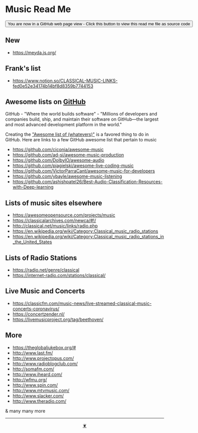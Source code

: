 # Music Read Me

<span style=display:none; >[You are now in a GitHub source code view - click this link to view Read Me file as a web page]( https://theo-armour.github.io/2021/bookmarks/readme.html#music.md  "View file as a web page." ) </span>

<div><input type=button onclick=window.top.location.href="https://github.com/theo-armour/2021/tree/master/bookmarks/music.md";
value='You are now in a GitHub web page view - Click this button to view this read me file as source code' ></div>

## New

* https://meyda.js.org/

## Frank's list

* https://www.notion.so/CLASSICAL-MUSIC-LINKS-fed0e52e34174b14bf8d8359b7744153

## Awesome lists on [GitHub]( https://github.com)

GitHub - "Where the world builds software" - "Millions of developers and companies build, ship, and maintain their software on GitHub—the largest and most advanced development platform in the world."

Creating the ["Awesome list of (whatevers)"]( https://github.com/topics/awesome-list ) is a favored thing to do in GitHub. Here are links to a few GitHub awesome list that pertain to music

* https://github.com/ciconia/awesome-music
* https://github.com/ad-si/awesome-music-production
* https://github.com/DolbyIO/awesome-audio
* https://github.com/pjagielski/awesome-live-coding-music
* https://github.com/VictorParraCant/awesome-music-for-developers
* https://github.com/ybayle/awesome-music-listening
* https://github.com/ashishpatel26/Best-Audio-Classification-Resources-with-Deep-learning


## Lists of music sites elsewhere

* https://awesomeopensource.com/projects/music
* https://classicalarchives.com/newca/#!/
* http://classical.net/music/links/radio.php
* https://en.wikipedia.org/wiki/Category:Classical_music_radio_stations
* https://en.wikipedia.org/wiki/Category:Classical_music_radio_stations_in_the_United_States


## Lists of Radio Stations

* https://radio.net/genre/classical
* https://internet-radio.com/stations/classical/


## Live Music and Concerts

* https://classicfm.com/music-news/live-streamed-classical-music-concerts-coronavirus/
* https://concertzender.nl/
* https://livemusicproject.org/tag/beethoven/


## More

* https://theglobaljukebox.org/#
* http://www.last.fm/
* http://www.projectopus.com/
* http://www.radioblogclub.com/
* http://somafm.com/
* http://www.iheard.com/
* http://wfmu.org/
* http://www.spin.com/
* http://www.mtvmusic.com/
* http://www.slacker.com/
* http://www.theradio.com/

& many many more

***

<center title="Hello! Click me to go up to the top" ><a class=aDingbat href=javascript:window.scrollTo(0,0);> ❦ </a></center>